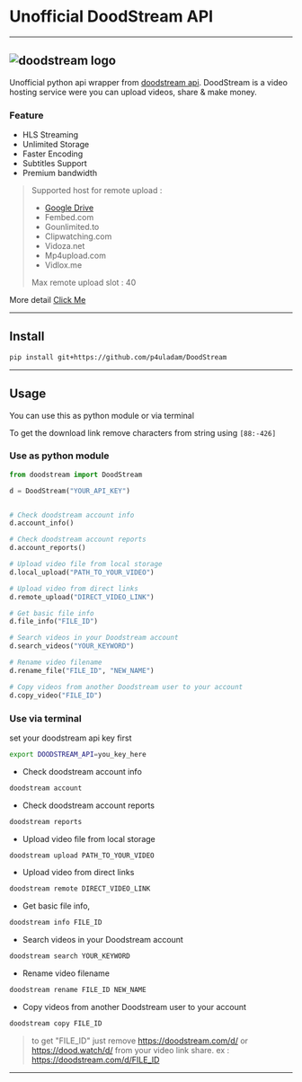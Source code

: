 # Unofficial DoodStream API
---
![doodstream logo](https://i.doodcdn.com/img/logo-s.png)
---
Unofficial python api wrapper from [doodstream api](https://doodstream/api).
DoodStream is a video hosting service were you can upload videos, share & make money.
### Feature
- HLS Streaming
- Unlimited Storage
- Faster Encoding
- Subtitles Support
- Premium bandwidth
> Supported host for remote upload :
> - [Google Drive](https://drive.google.com)
> - Fembed.com
> - Gounlimited.to
> - Clipwatching.com
> - Vidoza.net
> - Mp4upload.com
> - Vidlox.me
> 
> Max remote upload slot : 40

More detail [Click Me](https://doodstream.com/)

---

## Install
```bash
pip install git+https://github.com/p4uladam/DoodStream
```
---

## Usage

You can use this as python module or via terminal

To get the download link remove characters from string using `[88:-426]`

### Use as python module
```python
from doodstream import DoodStream

d = DoodStream("YOUR_API_KEY")


# Check doodstream account info
d.account_info()

# Check doodstream account reports
d.account_reports()

# Upload video file from local storage
d.local_upload("PATH_TO_YOUR_VIDEO")

# Upload video from direct links
d.remote_upload("DIRECT_VIDEO_LINK")

# Get basic file info
d.file_info("FILE_ID")

# Search videos in your Doodstream account
d.search_videos("YOUR_KEYWORD")

# Rename video filename 
d.rename_file("FILE_ID", "NEW_NAME")

# Copy videos from another Doodstream user to your account
d.copy_video("FILE_ID")
```

### Use via terminal
set your doodstream api key first
```bash
export DOODSTREAM_API=you_key_here
```
- Check doodstream account info
```bash
doodstream account
```

- Check doodstream account reports
```bash
doodstream reports
```

- Upload video file from local storage
```bash
doodstream upload PATH_TO_YOUR_VIDEO
```

- Upload video from direct links
```bash
doodstream remote DIRECT_VIDEO_LINK
```

- Get basic file info,
```bash
doodstream info FILE_ID
```

- Search videos in your Doodstream account
```bash
doodstream search YOUR_KEYWORD
```

- Rename video filename 
```bash
doodstream rename FILE_ID NEW_NAME
```

- Copy videos from another Doodstream user to your account
```bash
doodstream copy FILE_ID
```

> to get "FILE_ID" just remove https://doodstream.com/d/ or https://dood.watch/d/ from your video link share.
> ex : https://doodstream.com/d/FILE_ID
---
